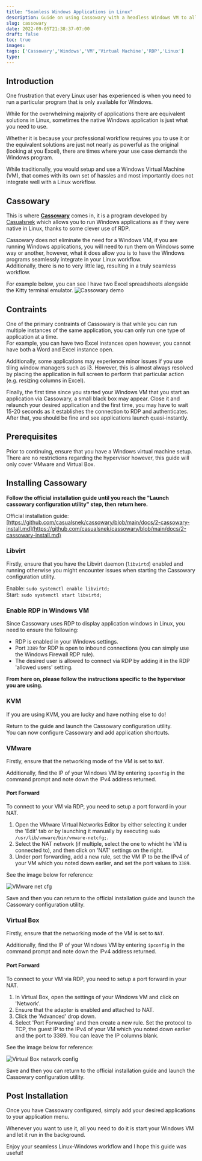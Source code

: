 ```yaml
---
title: "Seamless Windows Applications in Linux"
description: Guide on using Cassowary with a headless Windows VM to allow for Windows applications to integrate seamlessly in Linux.
slug: cassowary
date: 2022-09-05T21:38:37-07:00
draft: false
toc: true
images:
tags: ['Cassowary','Windows','VM','Virtual Machine','RDP','Linux']
type:
---
```


## Introduction

One frustration that every Linux user has experienced is when you need to run a particular program that is only available for Windows.  

While for the overwhelming majority of applications there are equivalent solutions in Linux, sometimes the native Windows application is just what you need to use.  

Whether it is because your professional workflow requires you to use it or the equivalent solutions are just not nearly as powerful as the original (looking at you Excel), there are times where your use case demands the Windows program.  

While traditionally, you would setup and use a Windows Virtual Machine (VM), that comes with its own set of hassles and most importantly does not integrate well with a Linux workflow.

## Cassowary

This is where [**Cassowary**](https://github.com/casualsnek/cassowary) comes in, it is a program developed by [Casualsnek](https://github.com/casualsnek) which allows you to run Windows applications as if they were native in Linux, thanks to some clever use of RDP.  

Cassowary does not eliminate the need for a Windows VM, if you are running Windows applications, you will need to run them on Windows some way or another, however, what it does allow you is to have the Windows programs seamlessly integrate in your Linux workflow.  
Additionally, there is no to very little lag, resulting in a truly seamless workflow.  

For example below, you can see I have two Excel spreadsheets alongside the Kitty terminal emulator.
![Cassowary demo](/guides/cassowary/cassowary-demo.png)

## Contraints

One of the primary contraints of Cassowary is that while you can run multiple instances of the same application, you can only run one type of application at a time.  
For example, you can have two Excel instances open however, you cannot have both a Word and Excel instance open.  

Additionally, some applications may experience minor issues if you use tiling window managers such as i3. However, this is almost always resolved by placing the application in full screen to perform that particular action (e.g. resizing columns in Excel).

Finally, the first time since you started your Windows VM that you start an application via Cassowary, a small black box may appear. Close it and relaunch your desired application and the first time, you may have to wait 15-20 seconds as it establishes the connection to RDP and authenticates.  
After that, you should be fine and see applications launch quasi-instantly.

## Prerequisites

Prior to continuing, ensure that you have a Windows virtual machine setup.   
There are no restrictions regarding the hypervisor however, this guide will only cover VMware and Virtual Box.  

## Installing Cassowary

**Follow the official installation guide __until__ you reach the "Launch cassowary configuration utility" step, then return here.**  

Official installation guide: [https://github.com/casualsnek/cassowary/blob/main/docs/2-cassowary-install.md](https://github.com/casualsnek/cassowary/blob/main/docs/2-cassowary-install.md)


### Libvirt

Firstly, ensure that you have the Libvirt daemon (`libvirtd`) enabled and running otherwise you might encounter issues when starting the Cassowary configuration utility.

Enable: `sudo systemctl enable libvirtd;`  
Start: `sudo systemctl start libvirtd;`


### Enable RDP in Windows VM

Since Cassowary uses RDP to display application windows in Linux, you need to ensure the following:
- RDP is enabled in your Windows settings.
- Port `3389` for RDP is open to inbound connections (you can simply use the Windows Firewall RDP rule).
- The desired user is allowed to connect via RDP by adding it in the RDP 'allowed users' setting.


**From here on, please follow the instructions specific to the hypervisor you are using.**


### KVM

If you are using KVM, you are lucky and have nothing else to do!  

Return to the guide and launch the Cassowary configuration utility.  
You can now configure Cassowary and add application shortcuts.


### VMware

Firstly, ensure that the networking mode of the VM is set to `NAT`.  

Additionally, find the IP of your Windows VM by entering `ipconfig` in the command prompt and note down the IPv4 address returned.  

#### Port Forward

To connect to your VM via RDP, you need to setup a port forward in your NAT.

1. Open the VMware Virtual Networks Editor by either selecting it under the 'Edit' tab or by launching it manually by executing `sudo /usr/lib/vmware/bin/vmware-netcfg;`.
2. Select the NAT network (if multiple, select the one to whicht he VM is connected to), and then click on 'NAT' settings on the right.
3. Under port forwarding, add a new rule, set the VM IP to be the IPv4 of your VM which you noted down earlier, and set the port values to `3389`.

See the image below for reference:

![VMware net cfg](/guides/cassowary/vmware-netcfg-cassowary.png)

Save and then you can return to the official installation guide and launch the Cassowary configuration utility.


### Virtual Box

Firstly, ensure that the networking mode of the VM is set to `NAT`.  

Additionally, find the IP of your Windows VM by entering `ipconfig` in the command prompt and note down the IPv4 address returned.  

#### Port Forward

To connect to your VM via RDP, you need to setup a port forward in your NAT.

1. In Virtual Box, open the settings of your Windows VM and click on 'Network'.
2. Ensure that the adapter is enabled and attached to NAT.
3. Click the 'Advanced' drop down.
4. Select 'Port Forwarding' and then create a new rule. Set the protocol to TCP, the guest IP to the IPv4 of your VM which you noted down earlier and the port to 3389. You can leave the IP columns blank.

See the image below for reference:

![Virtual Box network config](/guides/cassowary/virtualbox-cassowary.png)

Save and then you can return to the official installation guide and launch the Cassowary configuration utility.

## Post Installation

Once you have Cassowary configured, simply add your desired applications to your application menu.

Whenever you want to use it, all you need to do it is start your Windows VM and let it run in the background.

Enjoy your seamless Linux-Windows workflow and I hope this guide was useful!
